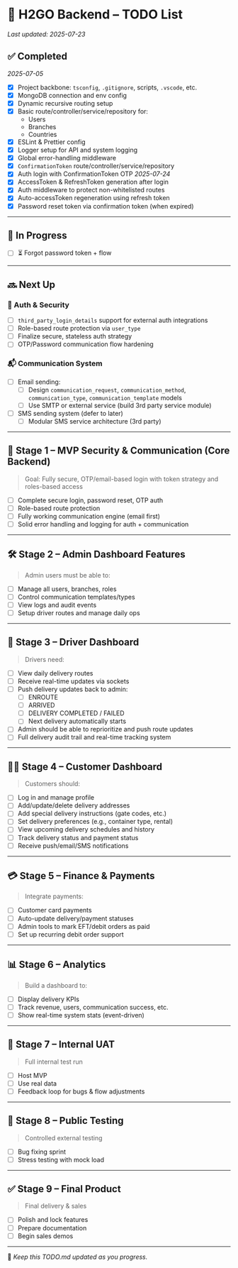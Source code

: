 # 🚧 H2GO Backend – TODO List

_Last updated: 2025-07-23_

## ✅ Completed

_2025-07-05_
- [x] Project backbone: `tsconfig`, `.gitignore`, scripts, `.vscode`, etc.
- [x] MongoDB connection and env config
- [x] Dynamic recursive routing setup
- [x] Basic route/controller/service/repository for:
  - Users
  - Branches
  - Countries
- [x] ESLint & Prettier config
- [x] Logger setup for API and system logging
- [x] Global error-handling middleware
- [x] `ConfirmationToken` route/controller/service/repository
- [x] Auth login with ConfirmationToken OTP
_2025-07-24_
- [x] AccessToken & RefreshToken generation after login
- [x] Auth middleware to protect non-whitelisted routes
- [x] Auto-accessToken regeneration using refresh token
- [x] Password reset token via confirmation token (when expired)

---

## 🔄 In Progress

- [ ] ⏳ Forgot password token + flow

---

## 🔜 Next Up

### 🧠 Auth & Security
- [ ] `third_party_login_details` support for external auth integrations
- [ ] Role-based route protection via `user_type`
- [ ] Finalize secure, stateless auth strategy
- [ ] OTP/Password communication flow hardening

### 📬 Communication System
- [ ] Email sending:
  - [ ] Design `communication_request`, `communication_method`, `communication_type`, `communication_template` models
  - [ ] Use SMTP or external service (build 3rd party service module)
- [ ] SMS sending system (defer to later)
  - [ ] Modular SMS service architecture (3rd party)

---

## 🧱 Stage 1 – MVP Security & Communication (Core Backend)
> Goal: Fully secure, OTP/email-based login with token strategy and roles-based access

- [ ] Complete secure login, password reset, OTP auth
- [ ] Role-based route protection
- [ ] Fully working communication engine (email first)
- [ ] Solid error handling and logging for auth + communication

---

## 🛠 Stage 2 – Admin Dashboard Features

> Admin users must be able to:
- [ ] Manage all users, branches, roles
- [ ] Control communication templates/types
- [ ] View logs and audit events
- [ ] Setup driver routes and manage daily ops

---

## 🚚 Stage 3 – Driver Dashboard

> Drivers need:
- [ ] View daily delivery routes
- [ ] Receive real-time updates via sockets
- [ ] Push delivery updates back to admin:
  - [ ] ENROUTE
  - [ ] ARRIVED
  - [ ] DELIVERY COMPLETED / FAILED
  - [ ] Next delivery automatically starts
- [ ] Admin should be able to reprioritize and push route updates
- [ ] Full delivery audit trail and real-time tracking system

---

## 🧑‍💻 Stage 4 – Customer Dashboard

> Customers should:
- [ ] Log in and manage profile
- [ ] Add/update/delete delivery addresses
- [ ] Add special delivery instructions (gate codes, etc.)
- [ ] Set delivery preferences (e.g., container type, rental)
- [ ] View upcoming delivery schedules and history
- [ ] Track delivery status and payment status
- [ ] Receive push/email/SMS notifications

---

## 💳 Stage 5 – Finance & Payments

> Integrate payments:
- [ ] Customer card payments
- [ ] Auto-update delivery/payment statuses
- [ ] Admin tools to mark EFT/debit orders as paid
- [ ] Set up recurring debit order support

---

## 📊 Stage 6 – Analytics

> Build a dashboard to:
- [ ] Display delivery KPIs
- [ ] Track revenue, users, communication success, etc.
- [ ] Show real-time system stats (event-driven)

---

## 🚀 Stage 7 – Internal UAT

> Full internal test run
- [ ] Host MVP
- [ ] Use real data
- [ ] Feedback loop for bugs & flow adjustments

---

## 🧪 Stage 8 – Public Testing

> Controlled external testing
- [ ] Bug fixing sprint
- [ ] Stress testing with mock load

---

## ✅ Stage 9 – Final Product

> Final delivery & sales
- [ ] Polish and lock features
- [ ] Prepare documentation
- [ ] Begin sales demos

---

📝 *Keep this TODO.md updated as you progress.*
